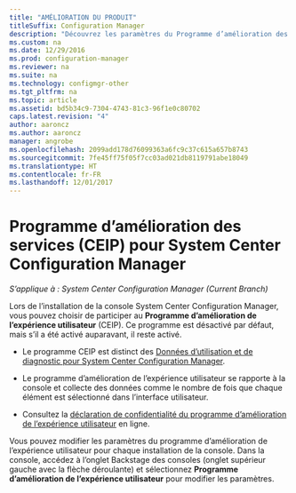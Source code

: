```yaml
---
title: "AMÉLIORATION DU PRODUIT"
titleSuffix: Configuration Manager
description: "Découvrez les paramètres du Programme d’amélioration des services pour System Center Configuration Manager."
ms.custom: na
ms.date: 12/29/2016
ms.prod: configuration-manager
ms.reviewer: na
ms.suite: na
ms.technology: configmgr-other
ms.tgt_pltfrm: na
ms.topic: article
ms.assetid: bd5b34c9-7304-4743-81c3-96f1e0c80702
caps.latest.revision: "4"
author: aaroncz
ms.author: aaroncz
manager: angrobe
ms.openlocfilehash: 2099add178d76099363a6fc9c37c615a657b8743
ms.sourcegitcommit: 7fe45ff75f05f7cc03ad021db8119791abe18049
ms.translationtype: HT
ms.contentlocale: fr-FR
ms.lasthandoff: 12/01/2017
---
```

# <a name="customer-experience-improvement-program-ceip-for-system-center-configuration-manager"></a>Programme d’amélioration des services (CEIP) pour System Center Configuration Manager

*S’applique à : System Center Configuration Manager (Current Branch)*

Lors de l’installation de la console System Center Configuration Manager, vous pouvez choisir de participer au **Programme d’amélioration de l’expérience utilisateur** (CEIP). Ce programme est désactivé par défaut, mais s’il a été activé auparavant, il reste activé.  

-   Le programme CEIP est distinct des [Données d’utilisation et de diagnostic pour System Center Configuration Manager](../../../core/plan-design/diagnostics/diagnostics-and-usage-data.md).  

-   Le programme d’amélioration de l’expérience utilisateur se rapporte à la console et collecte des données comme le nombre de fois que chaque élément est sélectionné dans l’interface utilisateur.  

-   Consultez la [déclaration de confidentialité du programme d’amélioration de l’expérience utilisateur](https://www.microsoft.com/products/ceip/en-us/privacypolicy.mspx) en ligne.  

Vous pouvez modifier les paramètres du programme d’amélioration de l’expérience utilisateur pour chaque installation de la console. Dans la console, accédez à l’onglet Backstage des consoles (onglet supérieur gauche avec la flèche déroulante) et sélectionnez **Programme d’amélioration de l’expérience utilisateur** pour modifier les paramètres.  
